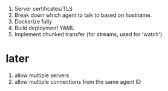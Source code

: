 1. Server certificates/TLS
2. Break down which agent to talk to based on hostname.
3. Dockerize fully
4. Build deployment YAML
5. Implement chunked transfer (for streams, used for 'watch')

# later

1. allow multiple servers
2. allow multiple connections from the same agent ID
